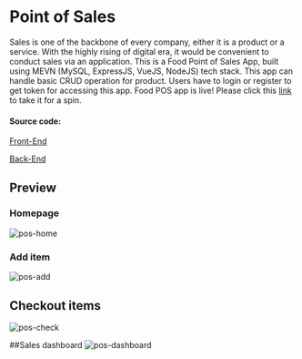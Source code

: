 # Point of Sales

Sales is one of the backbone of every company, either it is a product or a service. With the highly rising of digital era, it would be convenient to conduct sales via an application. This is a Food Point of Sales App, built using MEVN (MySQL, ExpressJS, VueJS, NodeJS) tech stack. This app can handle basic CRUD operation for product. Users have to login or register to get token for accessing this app.
Food POS app is live! Please click this [link](http://50.17.100.170:8007/) to take it for a spin.

#### Source code:
[Front-End](https://github.com/RPHertiansa/chat-front)

[Back-End](https://github.com/RPHertiansa/chat-back)

## Preview
### Homepage
![pos-home](https://user-images.githubusercontent.com/65332211/97635488-081e6f80-1a6a-11eb-8757-f2dd8b946b25.PNG)

### Add item
![pos-add](https://user-images.githubusercontent.com/65332211/97635656-4a47b100-1a6a-11eb-8df8-573d8604164d.PNG)

## Checkout items
![pos-check](https://user-images.githubusercontent.com/65332211/97635663-4c117480-1a6a-11eb-99e8-3b543047c882.PNG)

##Sales dashboard
![pos-dashboard](https://user-images.githubusercontent.com/65332211/97635668-4d42a180-1a6a-11eb-8af7-5492ab337bed.PNG)
